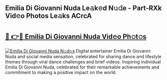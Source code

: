 ## Emilia Di Giovanni Nuda Le𝚊k𝚎d N𝚞𝚍e - Part-RXk Vid𝚎o Photos Le𝚊ks ACrcA

# <h2><a href="http://fbckr9.evod.top/?m=Emilia+Di+Giovanni+Nuda">🔗 👉🔴 Emilia Di Giovanni Nuda Vid𝚎o Ph𝚘t𝚘s</a></h2>

[![Emilia Di Giovanni Nuda N𝚞d𝚎s](https://i.imgur.com/8V9OHl7.gif)](http://fbckr9.evod.top/?m=Emilia+Di+Giovanni+Nuda)
Digital entertainer Emilia Di Giovanni Nuda and social media sensation, celebrated for sharing dance and lifestyle themes through viral dance challenges and brief videos. Inspiring individual Emilia Di Giovanni Nuda, celebrated for their remarkable achievements and commitment to making a positive impact on the world. 
